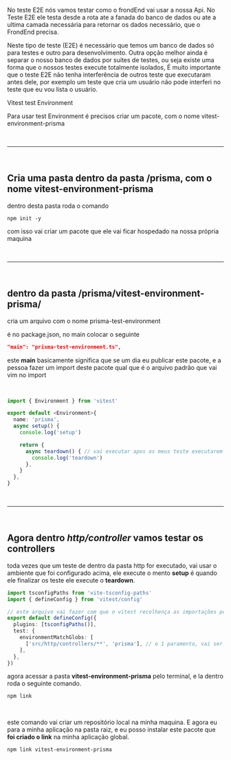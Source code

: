 No teste E2E nós vamos testar como o frondEnd vai usar a nossa Api. No Teste E2E ele testa desde a rota ate a fanada do banco de dados
ou ate a ultima camada necessária para retornar os dados necessário, que o FrondEnd precisa.

Neste tipo de teste (E2E) é necessário que temos um banco de dados só para testes e outro para desenvolvimento. Outra opção melhor ainda
é separar o nosso banco de dados por suites de testes, ou seja existe uma forma que o nossos testes execute totalmente isolados, É muito importante que o teste E2E não tenha
interferência de outros teste que executaram antes dele, por exemplo um teste que cria um usuário não pode interferi no teste que eu vou lista o usuário.

Vitest
  test Environment

Para usar test Environment é precisos criar um pacote, com o nome vitest-environment-prisma

&nbsp;

---

&nbsp;

## Cria uma pasta dentro da pasta /prisma, com o nome vitest-environment-prisma
dentro desta pasta roda o comando
```npm
npm init -y
```

com isso vai criar um pacote que ele vai ficar hospedado na nossa própria maquina

&nbsp;

---

&nbsp;

## dentro da pasta /prisma/vitest-environment-prisma/
cria um arquivo com o nome prisma-test-environment

é no package.json, no main colocar o seguinte
```json
"main": "prisma-test-environment.ts",
```

este <b>main</b> basicamente significa que se um dia eu publicar este pacote, e a pessoa fazer um import deste pacote qual que é o arquivo padrão que vai vim no import

&nbsp;



```ts
import { Environment } from 'vitest'

export default <Environment>{
  name: 'prisma',
  async setup() {
    console.log('setup')

    return {
      async teardown() { // vai executar apos os meus teste executarem
        console.log('teardown')
      },
    }
  },
}

```

&nbsp;

---

&nbsp;

## Agora dentro _http/controller_ vamos testar os controllers

toda vezes que um teste de dentro da pasta http for executado, vai usar o ambiente que foi configurado acima, ele execute o mento **setup** é quando ele finalizar os teste ele execute o **teardown**.

```ts
import tsconfigPaths from 'vite-tsconfig-paths'
import { defineConfig } from 'vitest/config'

// este arquivo vai fazer com que o vitest recolhença as importações por exemplo @lib/...
export default defineConfig({
  plugins: [tsconfigPaths()],
  test: {
    environmentMatchGlobs: [
      ['src/http/controllers/**', 'prisma'], // o 1 paramento, vai ser o caminho dos testes que eu quero que tenha este ambiente novo, 2 paramento precisa ser o ultimo nome da pasta vitest-environment-prisma
    ],
  },
})

```

agora acessar a pasta **vitest-environment-prisma** pelo terminal, e la dentro roda o seguinte comando.

```npm
npm link
```

&nbsp;

este comando vai criar um repositório local na minha maquina. E agora eu para a minha aplicação na pasta raiz, e eu posso instalar este pacote que **foi criado o link** na minha aplicação global.

```npm
npm link vitest-environment-prisma
```

&nbsp;
